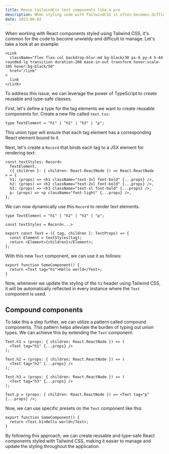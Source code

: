 ```yaml
---
title: Reuse tailwindCss text components like a pro
description: When styling code with TailwindCSS it often becomes difficult to manage. Here I purpose a way to fix this.
date: 2023-06-02
---
```


When working with React components styled using Tailwind CSS, it's common for the code to become unwieldy and difficult to manage. Let's take a look at an example:

```tsx
<Link
  className="flex flex-col backdrop-blur-md bg-black/30 px-6 py-4 h-44 rounded-lg transition duration-200 ease-in-out transform hover:scale-105 hover:bg-black/50"
  href="/link"
>
  link
</Link>
```

To address this issue, we can leverage the power of TypeScript to create reusable and type-safe classes.

First, let's define a type for the tag elements we want to create reusable components for. Create a new file called `text.tsx`:

```tsx
type TextElement = "h1" | "h2" | "h3" | "p";
```

This union type will ensure that each tag element has a corresponding React element bound to it.

Next, let's create a `Record` that binds each tag to a JSX element for rendering text:

```tsx
const textStyles: Record<
  TextElement,
  ({ children }: { children: React.ReactNode }) => React.ReactNode
> = {
  h1: (props) => <h1 className="text-3xl font-bold" {...props} />,
  h2: (props) => <h2 className="text-2xl font-bold" {...props} />,
  h3: (props) => <h3 className="text-xl font-bold" {...props} />,
  p: (props) => <p className="font-light" {...props} />,
};
```

We can now dynamically use this `Record` to render text elements.

```tsx
type TextElement = "h1" | "h2" | "h3" | "p";

const textStyles = Record<...>

export const Text = ({ tag, children }: TextProps) => {
  const Element = textStyles[tag];
  return <Element>{children}</Element>;
};
```

With this new `Text` component, we can use it as follows:

```tsx
export function SomeComponent() {
  return <Text tag="h1">Hello world</Text>;
}
```

Now, whenever we update the styling of the `h1` header using Tailwind CSS, it will be automatically reflected in every instance where the `Text` component is used.

## Compound components

To take this a step further, we can utilize a pattern called compound components. This pattern helps alleviate the burden of typing out union types. We can achieve this by extending the `Text` component:

```tsx
Text.h1 = (props: { children: React.ReactNode }) => (
  <Text tag="h1" {...props} />
);

Text.h2 = (props: { children: React.ReactNode }) => (
  <Text tag="h2" {...props} />
);

Text.h3 = (props: { children: React.ReactNode }) => (
  <Text tag="h3" {...props} />
);

Text.p = (props: { children: React.ReactNode }) => <Text tag="p" {...props} />;
```

Now, we can use specific presets on the `Text` component like this:

```tsx
export function SomeComponent() {
  return <Text.h1>Hello world</Text>;
}
```

By following this approach, we can create reusable and type-safe React components styled with Tailwind CSS, making it easier to manage and update the styling throughout the application.
